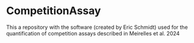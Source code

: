 # CompetitionAssay
This a repository with the software (created by Eric Schmidt) used for the quantification of competition assays described in Meirelles et al. 2024
